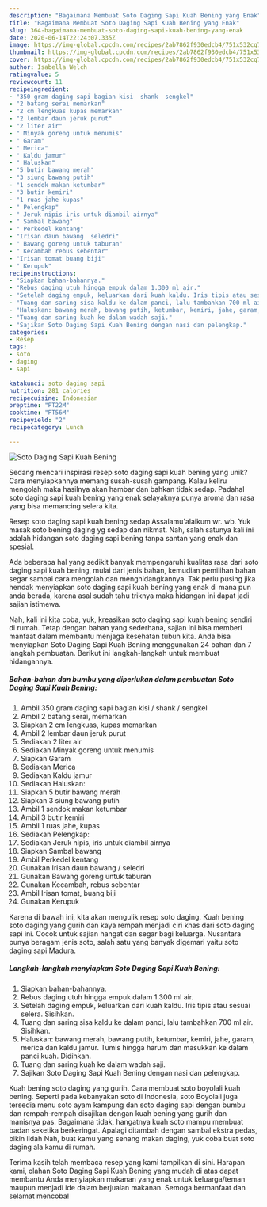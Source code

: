```yaml
---
description: "Bagaimana Membuat Soto Daging Sapi Kuah Bening yang Enak"
title: "Bagaimana Membuat Soto Daging Sapi Kuah Bening yang Enak"
slug: 364-bagaimana-membuat-soto-daging-sapi-kuah-bening-yang-enak
date: 2020-06-14T22:24:07.335Z
image: https://img-global.cpcdn.com/recipes/2ab7862f930edcb4/751x532cq70/soto-daging-sapi-kuah-bening-foto-resep-utama.jpg
thumbnail: https://img-global.cpcdn.com/recipes/2ab7862f930edcb4/751x532cq70/soto-daging-sapi-kuah-bening-foto-resep-utama.jpg
cover: https://img-global.cpcdn.com/recipes/2ab7862f930edcb4/751x532cq70/soto-daging-sapi-kuah-bening-foto-resep-utama.jpg
author: Isabella Welch
ratingvalue: 5
reviewcount: 11
recipeingredient:
- "350 gram daging sapi bagian kisi  shank  sengkel"
- "2 batang serai memarkan"
- "2 cm lengkuas kupas memarkan"
- "2 lembar daun jeruk purut"
- "2 liter air"
- " Minyak goreng untuk menumis"
- " Garam"
- " Merica"
- " Kaldu jamur"
- " Haluskan"
- "5 butir bawang merah"
- "3 siung bawang putih"
- "1 sendok makan ketumbar"
- "3 butir kemiri"
- "1 ruas jahe kupas"
- " Pelengkap"
- " Jeruk nipis iris untuk diambil airnya"
- " Sambal bawang"
- " Perkedel kentang"
- "Irisan daun bawang  seledri"
- " Bawang goreng untuk taburan"
- " Kecambah rebus sebentar"
- "Irisan tomat buang biji"
- " Kerupuk"
recipeinstructions:
- "Siapkan bahan-bahannya."
- "Rebus daging utuh hingga empuk dalam 1.300 ml air."
- "Setelah daging empuk, keluarkan dari kuah kaldu. Iris tipis atau sesuai selera. Sisihkan."
- "Tuang dan saring sisa kaldu ke dalam panci, lalu tambahkan 700 ml air. Sisihkan."
- "Haluskan: bawang merah, bawang putih, ketumbar, kemiri, jahe, garam, merica dan kaldu jamur. Tumis hingga harum dan masukkan ke dalam panci kuah. Didihkan."
- "Tuang dan saring kuah ke dalam wadah saji."
- "Sajikan Soto Daging Sapi Kuah Bening dengan nasi dan pelengkap."
categories:
- Resep
tags:
- soto
- daging
- sapi

katakunci: soto daging sapi 
nutrition: 281 calories
recipecuisine: Indonesian
preptime: "PT22M"
cooktime: "PT56M"
recipeyield: "2"
recipecategory: Lunch

---
```



![Soto Daging Sapi Kuah Bening](https://img-global.cpcdn.com/recipes/2ab7862f930edcb4/751x532cq70/soto-daging-sapi-kuah-bening-foto-resep-utama.jpg)

Sedang mencari inspirasi resep soto daging sapi kuah bening yang unik? Cara menyiapkannya memang susah-susah gampang. Kalau keliru mengolah maka hasilnya akan hambar dan bahkan tidak sedap. Padahal soto daging sapi kuah bening yang enak selayaknya punya aroma dan rasa yang bisa memancing selera kita.

Resep soto daging sapi kuah bening sedap Assalamu&#39;alaikum wr. wb. Yuk masak soto bening daging yg sedap dan nikmat. Nah, salah satunya kali ini adalah hidangan soto daging sapi bening tanpa santan yang enak dan spesial.

Ada beberapa hal yang sedikit banyak mempengaruhi kualitas rasa dari soto daging sapi kuah bening, mulai dari jenis bahan, kemudian pemilihan bahan segar sampai cara mengolah dan menghidangkannya. Tak perlu pusing jika hendak menyiapkan soto daging sapi kuah bening yang enak di mana pun anda berada, karena asal sudah tahu triknya maka hidangan ini dapat jadi sajian istimewa.


Nah, kali ini kita coba, yuk, kreasikan soto daging sapi kuah bening sendiri di rumah. Tetap dengan bahan yang sederhana, sajian ini bisa memberi manfaat dalam membantu menjaga kesehatan tubuh kita. Anda bisa menyiapkan Soto Daging Sapi Kuah Bening menggunakan 24 bahan dan 7 langkah pembuatan. Berikut ini langkah-langkah untuk membuat hidangannya.

<!--inarticleads1-->

##### Bahan-bahan dan bumbu yang diperlukan dalam pembuatan Soto Daging Sapi Kuah Bening:

1. Ambil 350 gram daging sapi bagian kisi / shank / sengkel
1. Ambil 2 batang serai, memarkan
1. Siapkan 2 cm lengkuas, kupas memarkan
1. Ambil 2 lembar daun jeruk purut
1. Sediakan 2 liter air
1. Sediakan  Minyak goreng untuk menumis
1. Siapkan  Garam
1. Sediakan  Merica
1. Sediakan  Kaldu jamur
1. Sediakan  Haluskan:
1. Siapkan 5 butir bawang merah
1. Siapkan 3 siung bawang putih
1. Ambil 1 sendok makan ketumbar
1. Ambil 3 butir kemiri
1. Ambil 1 ruas jahe, kupas
1. Sediakan  Pelengkap:
1. Sediakan  Jeruk nipis, iris untuk diambil airnya
1. Siapkan  Sambal bawang
1. Ambil  Perkedel kentang
1. Gunakan Irisan daun bawang / seledri
1. Gunakan  Bawang goreng untuk taburan
1. Gunakan  Kecambah, rebus sebentar
1. Ambil Irisan tomat, buang biji
1. Gunakan  Kerupuk


Karena di bawah ini, kita akan mengulik resep soto daging. Kuah bening soto daging yang gurih dan kaya rempah menjadi ciri khas dari soto daging sapi ini. Cocok untuk sajian hangat dan segar bagi keluarga. Nusantara punya beragam jenis soto, salah satu yang banyak digemari yaitu soto daging sapi Madura. 

<!--inarticleads2-->

##### Langkah-langkah menyiapkan Soto Daging Sapi Kuah Bening:

1. Siapkan bahan-bahannya.
1. Rebus daging utuh hingga empuk dalam 1.300 ml air.
1. Setelah daging empuk, keluarkan dari kuah kaldu. Iris tipis atau sesuai selera. Sisihkan.
1. Tuang dan saring sisa kaldu ke dalam panci, lalu tambahkan 700 ml air. Sisihkan.
1. Haluskan: bawang merah, bawang putih, ketumbar, kemiri, jahe, garam, merica dan kaldu jamur. Tumis hingga harum dan masukkan ke dalam panci kuah. Didihkan.
1. Tuang dan saring kuah ke dalam wadah saji.
1. Sajikan Soto Daging Sapi Kuah Bening dengan nasi dan pelengkap.


Kuah bening soto daging yang gurih. Cara membuat soto boyolali kuah bening. Seperti pada kebanyakan soto di Indonesia, soto Boyolali juga tersedia menu soto ayam kampung dan soto daging sapi dengan bumbu dan rempah-rempah disajikan dengan kuah bening yang gurih dan manisnya pas. Bagaimana tidak, hangatnya kuah soto mampu membuat badan seketika berkeringat. Apalagi ditambah dengan sambal ekstra pedas, bikin lidah Nah, buat kamu yang senang makan daging, yuk coba buat soto daging ala kamu di rumah. 

Terima kasih telah membaca resep yang kami tampilkan di sini. Harapan kami, olahan Soto Daging Sapi Kuah Bening yang mudah di atas dapat membantu Anda menyiapkan makanan yang enak untuk keluarga/teman maupun menjadi ide dalam berjualan makanan. Semoga bermanfaat dan selamat mencoba!
